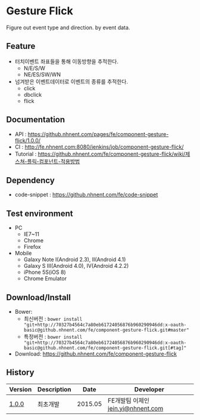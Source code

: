 Gesture Flick
===============
Figure out event type and direction. by event data.

## Feature
* 터치이벤트 좌표들을 통해 이동방향을 추적한다.
   * N/E/S/W
   * NE/ES/SW/WN
* 넘겨받은 이벤트데이터로 이벤트의 종류를 추적한다.
   * click
   * dbclick
   * flick

## Documentation
* API : https://github.nhnent.com/pages/fe/component-gesture-flick/1.0.0/
* CI : http://fe.nhnent.com:8080/jenkins/job/component-gesture-flick/
* Tutorial : https://github.nhnent.com/fe/component-gesture-flick/wiki/제스쳐-플릭-컴포넌트-적용방법

## Dependency
* code-snippet : https://github.nhnent.com/fe/code-snippet

## Test environment
* PC
   * IE7~11
   * Chrome
   * Firefox
* Mobile
   * Galaxy Note I(Android 2.3), II(Android 4.1)
   * Galaxy S III(Android 4.0), IV(Android 4.2.2)
   * iPhone 5S(iOS 8)
   * Chrome Emulator

## Download/Install
* Bower:
   * 최신버전 : `bower install "git+http://70327b4564c7a80eb61724056876b960290946dd:x-oauth-basic@github.nhnent.com/fe/component-gesture-flick.git#master"`
   * 특정버전 : `bower install "git+http://70327b4564c7a80eb61724056876b960290946dd:x-oauth-basic@github.nhnent.com/fe/component-gesture-flick.git[#tag]"`
* Download: https://github.nhnent.com/fe/component-gesture-flick

## History
| Version | Description | Date | Developer |
| ---- | ---- | ---- | ---- |
| <a href="https://github.nhnent.com/pages/fe/component-gesture-flick/1.0.0/">1.0.0</a> | 최초개발 | 2015.05 | FE개발팀 이제인 <jein.yi@nhnent.com> |
